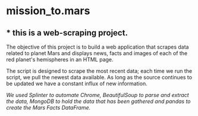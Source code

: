 # mission_to.mars

##  * this is a  web-scraping project. 

The objective of this project is to build a web application that scrapes data related to planet Mars and displays news, facts and images of each of the red planet's hemispheres in an HTML page. 

The script is designed to scrape the most recent data; each time we run the script, we pull the newest data available. As long as the source continues to be updated we have a constant influx of new information.

*We used Splinter to automate Chrome, BeautifulSoup to parse and extract the data, MongoDB to hold the data that has been gathered and pandas to create the Mars Facts DataFrame.*
